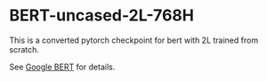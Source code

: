 # BERT-uncased-2L-768H

This is a converted pytorch checkpoint for bert with 2L trained from scratch.

See [Google BERT](https://github.com/google-research/bert) for details.
